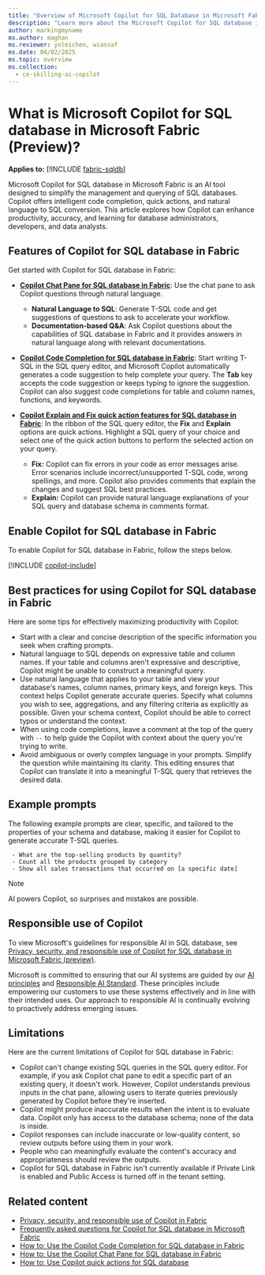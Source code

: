 ```yaml
---
title: "Overview of Microsoft Copilot for SQL Database in Microsoft Fabric (Preview)"
description: "Learn more about the Microsoft Copilot for SQL database in Fabric, an AI assistant designed to streamline your database tasks."
author: markingmyname
ms.author: maghan
ms.reviewer: yoleichen, wiassaf
ms.date: 04/02/2025
ms.topic: overview
ms.collection:
  - ce-skilling-ai-copilot
---
```


# What is Microsoft Copilot for SQL database in Microsoft Fabric (Preview)?

**Applies to:** [!INCLUDE [fabric-sqldb](../includes/applies-to-version/fabric-sqldb.md)]

Microsoft Copilot for SQL database in Microsoft Fabric is an AI tool designed to simplify the management and querying of SQL databases. Copilot offers intelligent code completion, quick actions, and natural language to SQL conversion. This article explores how Copilot can enhance productivity, accuracy, and learning for database administrators, developers, and data analysts.

## Features of Copilot for SQL database in Fabric

Get started with Copilot for SQL database in Fabric:

- **[Copilot Chat Pane for SQL database in Fabric](copilot-chat-pane.md)**: Use the chat pane to ask Copilot questions through natural language.
  - **Natural Language to SQL**: Generate T-SQL code and get suggestions of questions to ask to accelerate your workflow.
  - **Documentation-based Q&A**: Ask Copilot questions about the capabilities of SQL database in Fabric and it provides answers in natural language along with relevant documentations.

- **[Copilot Code Completion for SQL database in Fabric](copilot-code-completion.md)**: Start writing T-SQL in the SQL query editor, and Microsoft Copilot automatically generates a code suggestion to help complete your query. The **Tab** key accepts the code suggestion or keeps typing to ignore the suggestion. Copilot can also suggest code completions for table and column names, functions, and keywords.

- **[Copilot Explain and Fix quick action features for SQL database in Fabric](copilot-quick-actions.md)**: In the ribbon of the SQL query editor, the **Fix** and **Explain** options are quick actions. Highlight a SQL query of your choice and select one of the quick action buttons to perform the selected action on your query.
  - **Fix:** Copilot can fix errors in your code as error messages arise. Error scenarios include incorrect/unsupported T-SQL code, wrong spellings, and more. Copilot also provides comments that explain the changes and suggest SQL best practices.
  - **Explain:** Copilot can provide natural language explanations of your SQL query and database schema in comments format.

## Enable Copilot for SQL database in Fabric

To enable Copilot for SQL database in Fabric, follow the steps below.

[!INCLUDE [copilot-include](../../includes/copilot-include.md)]

## Best practices for using Copilot for SQL database in Fabric

Here are some tips for effectively maximizing productivity with Copilot:

- Start with a clear and concise description of the specific information you seek when crafting prompts.
- Natural language to SQL depends on expressive table and column names. If your table and columns aren't expressive and descriptive, Copilot might be unable to construct a meaningful query.
- Use natural language that applies to your table and view your database's names, column names, primary keys, and foreign keys. This context helps Copilot generate accurate queries. Specify what columns you wish to see, aggregations, and any filtering criteria as explicitly as possible. Given your schema context, Copilot should be able to correct typos or understand the context.
- When using code completions, leave a comment at the top of the query with `--` to help guide the Copilot with context about the query you're trying to write.
- Avoid ambiguous or overly complex language in your prompts. Simplify the question while maintaining its clarity. This editing ensures that Copilot can translate it into a meaningful T-SQL query that retrieves the desired data.

## Example prompts

The following example prompts are clear, specific, and tailored to the properties of your schema and database, making it easier for Copilot to generate accurate T-SQL queries.

```copilot-prompt
 - What are the top-selling products by quantity?
 - Count all the products grouped by category
 - Show all sales transactions that occurred on [a specific date]
```

> [!NOTE]
> AI powers Copilot, so surprises and mistakes are possible.

## Responsible use of Copilot

To view Microsoft's guidelines for responsible AI in SQL database, see [Privacy, security, and responsible use of Copilot for SQL database in Microsoft Fabric (preview)](/fabric/fundamentals/copilot-database-privacy-security).

Microsoft is committed to ensuring that our AI systems are guided by our [AI principles](https://www.microsoft.com/ai/principles-and-approach/) and [Responsible AI Standard](https://www.microsoft.com/ai/responsible-ai). These principles include empowering our customers to use these systems effectively and in line with their intended uses. Our approach to responsible AI is continually evolving to proactively address emerging issues.

## Limitations

Here are the current limitations of Copilot for SQL database in Fabric:

- Copilot can't change existing SQL queries in the SQL query editor. For example, if you ask Copilot chat pane to edit a specific part of an existing query, it doesn't work. However, Copilot understands previous inputs in the chat pane, allowing users to iterate queries previously generated by Copilot before they're inserted.
- Copilot might produce inaccurate results when the intent is to evaluate data. Copilot only has access to the database schema; none of the data is inside.
- Copilot responses can include inaccurate or low-quality content, so review outputs before using them in your work.
- People who can meaningfully evaluate the content's accuracy and appropriateness should review the outputs.
- Copilot for SQL database in Fabric isn't currently available if Private Link is enabled and Public Access is turned off in the tenant setting.

## Related content

- [Privacy, security, and responsible use of Copilot in Fabric](../../fundamentals/copilot-privacy-security.md)
- [Frequently asked questions for Copilot for SQL database in Microsoft Fabric](copilot-faq.yml)
- [How to: Use the Copilot Code Completion for SQL database in Fabric](copilot-code-completion.md)
- [How to: Use the Copilot Chat Pane for SQL database in Fabric](copilot-chat-pane.md)
- [How to: Use Copilot quick actions for SQL database](copilot-quick-actions.md)
